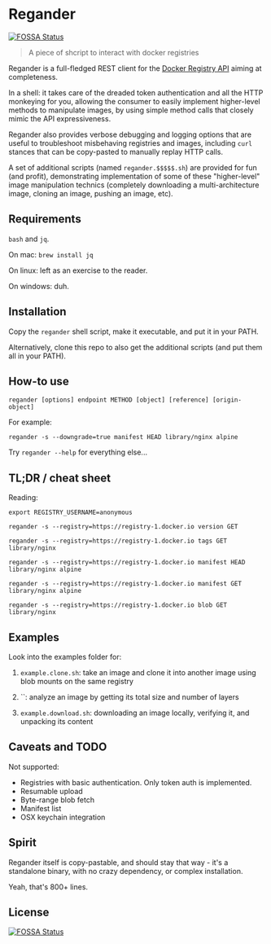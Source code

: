 # Regander
[![FOSSA Status](https://app.fossa.io/api/projects/git%2Bgithub.com%2Fdubo-dubon-duponey%2Fregander.svg?type=shield)](https://app.fossa.io/projects/git%2Bgithub.com%2Fdubo-dubon-duponey%2Fregander?ref=badge_shield)


> A piece of shcript to interact with docker registries

Regander is a full-fledged REST client for the [Docker Registry API](https://docs.docker.com/registry/spec/api/) aiming at completeness.

In a shell: it takes care of the dreaded token authentication and all the HTTP monkeying for you, allowing the consumer 
to easily implement higher-level methods to manipulate images, by using simple method calls that closely mimic the API expressiveness.

Regander also provides verbose debugging and logging options that are useful to troubleshoot misbehaving registries and images,
including `curl` stances that can be copy-pasted to manually replay HTTP calls.

A set of additional scripts (named `regander.$$$$$.sh`) are provided for fun (and profit), demonstrating
implementation of some of these "higher-level" image manipulation technics (completely downloading a multi-architecture image, 
cloning an image, pushing an image, etc).

## Requirements

`bash` and `jq`.

On mac: `brew install jq`

On linux: left as an exercise to the reader.

On windows: duh.

## Installation

Copy the `regander` shell script, make it executable, and put it in your PATH.

Alternatively, clone this repo to also get the additional scripts (and put them all in your PATH).

## How-to use

```
regander [options] endpoint METHOD [object] [reference] [origin-object]
```

For example:

```
regander -s --downgrade=true manifest HEAD library/nginx alpine
```

Try `regander --help` for everything else...

## TL;DR / cheat sheet

Reading:

```
export REGISTRY_USERNAME=anonymous

regander -s --registry=https://registry-1.docker.io version GET

regander -s --registry=https://registry-1.docker.io tags GET library/nginx

regander -s --registry=https://registry-1.docker.io manifest HEAD library/nginx alpine

regander -s --registry=https://registry-1.docker.io manifest GET library/nginx alpine

regander -s --registry=https://registry-1.docker.io blob GET library/nginx 
```

## Examples

Look into the examples folder for:

1. `example.clone.sh`: take an image and clone it into another image using blob mounts on the same registry

2. ``: analyze an image by getting its total size and number of layers

3. `example.download.sh`: downloading an image locally, verifying it, and unpacking its content

## Caveats and TODO

Not supported:
 * Registries with basic authentication. Only token auth is implemented.
 * Resumable upload
 * Byte-range blob fetch
 * Manifest list
 * OSX keychain integration

## Spirit

Regander itself is copy-pastable, and should stay that way - it's a standalone binary, with no crazy dependency, or complex installation.

Yeah, that's 800+ lines.


## License
[![FOSSA Status](https://app.fossa.io/api/projects/git%2Bgithub.com%2Fdubo-dubon-duponey%2Fregander.svg?type=large)](https://app.fossa.io/projects/git%2Bgithub.com%2Fdubo-dubon-duponey%2Fregander?ref=badge_large)